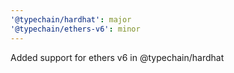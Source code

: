 ```yaml
---
'@typechain/hardhat': major
'@typechain/ethers-v6': minor
---
```


Added support for ethers v6 in @typechain/hardhat
